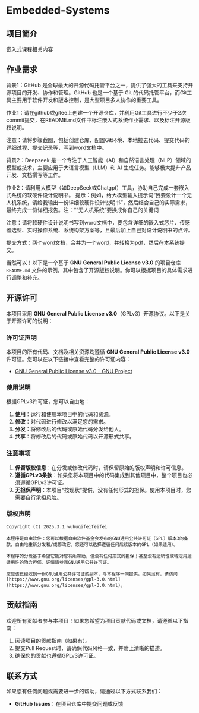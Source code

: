 # Embedded-Systems


## 项目简介

嵌入式课程相关内容



## 作业需求

背景1：GitHub 是全球最大的开源代码托管平台之一，提供了强大的工具来支持开源项目的开发、协作和管理。GitHub 也是一个基于 Git 的代码托管平台，而Git工具主要用于软件开发和版本控制，是大型项目多人协作的重要工具。

作业1：请在github或gitee上创建一个开源仓库，并利用Git工具进行不少于2次commit提交，在README.md文件中标注嵌入式系统作业需求、以及标注开源版权说明。

注意：请将步骤截图，包括创建仓库、配置Git环境、本地拉去代码、提交代码的详细过程、提交记录等，写到word文档中。



背景2：Deepseek 是一个专注于人工智能（AI）和自然语言处理（NLP）领域的模型或技术，主要应用于大语言模型（LLM）和 AI 生成任务。能够极大提升产品开发、文档撰写等工作。

作业2：请利用大模型（如DeepSeek或Chatgpt）工具，协助自己完成一套嵌入式系统的软硬件设计说明书。
提示：例如，给大模型输入提示词“我要设计一个无人机系统，请给我输出一份详细软硬件设计说明书”，然后结合自己的实际需求，最终完成一份详细报告。注：“”无人机系统”要换成你自己的关键词

注意：请将软硬件设计说明书写到word文档中，要包含详细的嵌入式芯片、传感器选型、实时操作系统、系统构架方案等，且最后加上自己对设计说明书的点评。



提交方式：两个word文档，合并为一个word，并转换为pdf，然后在本系统提交。

当然可以！以下是一个基于 **GNU General Public License v3.0** 的项目仓库 `README.md` 文件的示例，其中包含了开源版权说明。你可以根据项目的具体需求进行调整和补充。





## 开源许可
本项目采用 **GNU General Public License v3.0**（GPLv3）开源协议。以下是关于开源许可的说明：

### 许可证声明
本项目的所有代码、文档及相关资源均遵循 **GNU General Public License v3.0** 许可证。您可以在以下链接中查看完整的许可证内容：
- [GNU General Public License v3.0 - GNU Project](https://www.gnu.org/licenses/gpl-3.0.html)

### 使用说明
根据GPLv3许可证，您可以自由地：
1. **使用**：运行和使用本项目中的代码和资源。
2. **修改**：对代码进行修改以满足您的需求。
3. **分发**：将修改后的代码或原始代码分发给他人。
4. **共享**：将修改后的代码或原始代码以开源形式共享。

### 注意事项
1. **保留版权信息**：在分发或修改代码时，请保留原始的版权声明和许可信息。
2. **遵循GPLv3条款**：如果您将本项目中的代码集成到其他项目中，整个项目也必须遵循GPLv3许可证。
3. **无担保声明**：本项目“按现状”提供，没有任何形式的担保。使用本项目时，您需要自行承担风险。

### 版权声明
```
Copyright (C) 2025.3.1 wuhuqifeifeifei

本程序是自由软件：您可以根据自由软件基金会发布的GNU通用公共许可证（GPL）版本3的条款，自由地重新分发和/或修改它。您还可以选择遵循任何后续版本的GPL（如果适用）。

本程序的分发基于希望它能对您有所帮助，但没有任何形式的担保；甚至没有适销性或特定用途适用性的隐含担保。详情请参阅GNU通用公共许可证。

您应该已经收到一份GNU通用公共许可证的副本，与本程序一同提供。如果没有，请访问 [https://www.gnu.org/licenses/gpl-3.0.html](https://www.gnu.org/licenses/gpl-3.0.html)。
```

## 贡献指南
欢迎所有贡献者参与本项目！如果您希望为项目贡献代码或文档，请遵循以下指南：
1. 阅读项目的贡献指南（如果有）。
2. 提交Pull Request时，请确保代码风格一致，并附上清晰的描述。
3. 确保您的贡献也遵循GPLv3许可证。

## 联系方式
如果您有任何问题或需要进一步的帮助，请通过以下方式联系我们：
- **GitHub Issues**：在项目仓库中提交问题或反馈

